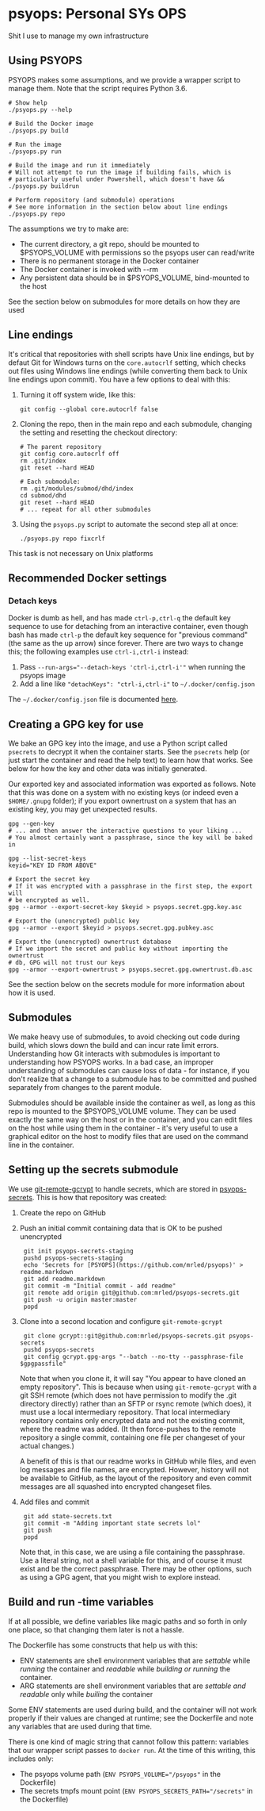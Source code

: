 # psyops: Personal SYs OPS

Shit I use to manage my own infrastructure

## Using PSYOPS

PSYOPS makes some assumptions, and we provide a wrapper script to manage them. Note that the script requires Python 3.6.

    # Show help
    ./psyops.py --help

    # Build the Docker image
    ./psyops.py build

    # Run the image
    ./psyops.py run

    # Build the image and run it immediately
    # Will not attempt to run the image if building fails, which is
    # particularly useful under Powershell, which doesn't have &&
    ./psyops.py buildrun

    # Perform repository (and submodule) operations
    # See more information in the section below about line endings
    ./psyops.py repo

The assumptions we try to make are:

- The current directory, a git repo, should be mounted to $PSYOPS_VOLUME with permissions so the psyops user can read/write
- There is no permanent storage in the Docker container
- The Docker container is invoked with --rm
- Any persistent data should be in $PSYOPS_VOLUME, bind-mounted to the host

See the section below on submodules for more details on how they are used

## Line endings

It's critical that repositories with shell scripts have Unix line endings, but by defaut Git for Windows turns on the `core.autocrlf` setting, which checks out files using Windows line endings (while converting them back to Unix line endings upon commit). You have a few options to deal with this:

1.  Turning it off system wide, like this:

        git config --global core.autocrlf false

2.  Cloning the repo, then in the main repo and each submodule, changing the setting and resetting the checkout directory:

        # The parent repository
        git config core.autocrlf off
        rm .git/index
        git reset --hard HEAD

        # Each submodule:
        rm .git/modules/submod/dhd/index
        cd submod/dhd
        git reset --hard HEAD
        # ... repeat for all other submodules

3.  Using the `psyops.py` script to automate the second step all at once:

        ./psyops.py repo fixcrlf

This task is not necessary on Unix platforms

## Recommended Docker settings

### Detach keys

Docker is dumb as hell, and has made `ctrl-p,ctrl-q` the default key sequence to use for detaching from an interactive container, even though bash has made `ctrl-p` the default key sequence for "previous command" (the same as the up arrow) since forever. There are two ways to change this; the following examples use `ctrl-i,ctrl-i` instead:

1. Pass `--run-args="--detach-keys 'ctrl-i,ctrl-i'"` when running the psyops image
2. Add a line like `"detachKeys": "ctrl-i,ctrl-i"` to `~/.docker/config.json`

The `~/.docker/config.json` file is documented [here](https://docs.docker.com/engine/reference/commandline/cli/#configuration-files).

## Creating a GPG key for use

We bake an GPG key into the image, and use a Python script called `psecrets` to decrypt it when the container starts. See the `psecrets` help (or just start the container and read the help text) to learn how that works. See below for how the key and other data was initially generated.

Our exported key and associated information was exported as follows. Note that this was done on a system with no existing keys (or indeed even a `$HOME/.gnupg` folder); if you export ownertrust on a system that has an existing key, you may get unexpected results.

    gpg --gen-key
    # ... and then answer the interactive questions to your liking ...
    # You almost certainly want a passphrase, since the key will be baked in

    gpg --list-secret-keys
    keyid="KEY ID FROM ABOVE"

    # Export the secret key
    # If it was encrypted with a passphrase in the first step, the export will
    # be encrypted as well.
    gpg --armor --export-secret-key $keyid > psyops.secret.gpg.key.asc

    # Export the (unencrypted) public key
    gpg --armor --export $keyid > psyops.secret.gpg.pubkey.asc

    # Export the (unencrypted) ownertrust database
    # If we import the secret and public key without importing the ownertrust
    # db, GPG will not trust our keys
    gpg --armor --export-ownertrust > psyops.secret.gpg.ownertrust.db.asc

See the section below on the secrets module for more information about how it is used.

## Submodules

We make heavy use of submodules, to avoid checking out code during build, which slows down the build and can incur rate limit errors. Understanding how Git interacts with submodules is important to understanding how PSYOPS works. In a bad case, an improper understanding of submodules can cause loss of data - for instance, if you don't realize that a change to a submodule has to be committed and pushed separately from changes to the parent module.

Submodules should be available inside the container as well, as long as this repo is mounted to the $PSYOPS_VOLUME volume. They can be used exactly the same way on the host or in the container, and you can edit files on the host while using them in the container - it's very useful to use a graphical editor on the host to modify files that are used on the command line in the container.

## Setting up the secrets submodule

We use [git-remote-gcrypt](https://spwhitton.name/tech/code/git-remote-gcrypt/) to handle secrets, which are stored in [psyops-secrets](https://github.com/mrled/psyops-secrets). This is how that repository was created:

1. Create the repo on GitHub

2. Push an initial commit containing data that is OK to be pushed unencrypted

        git init psyops-secrets-staging
        pushd psyops-secrets-staging
        echo 'Secrets for [PSYOPS](https://github.com/mrled/psyops)' > readme.markdown
        git add readme.markdown
        git commit -m "Initial commit - add readme"
        git remote add origin git@github.com:mrled/psyops-secrets.git
        git push -u origin master:master
        popd

3. Clone into a second location and configure `git-remote-gcrypt`

        git clone gcrypt::git@github.com:mrled/psyops-secrets.git psyops-secrets
        pushd psyops-secrets
        git config gcrypt.gpg-args "--batch --no-tty --passphrase-file $gpgpassfile"

    Note that when you clone it, it will say "You appear to have cloned an empty repository". This is because when using `git-remote-gcrypt` with a git SSH remote (which does not have permission to modify the .git directory directly) rather than an SFTP or rsync remote (which does), it must use a local intermediary repository. That local intermediary repository contains only encrypted data and not the existing commit, where the readme was added. (It then force-pushes to the remote repository a single commit, containing one file per changeset of your actual changes.)

    A benefit of this is that our readme works in GitHub while files, and even log messages and file names, are encrypted. However, history will not be available to GitHub, as the layout of the repository and even commit messages are all squashed into encrypted changeset files.

4. Add files and commit

        git add state-secrets.txt
        git commit -m "Adding important state secrets lol"
        git push
        popd

    Note that, in this case, we are using a file containing the passphrase. Use a literal string, not a shell variable for this, and of course it must exist and be the correct passphrase. There may be other options, such as using a GPG agent, that you might wish to explore instead.

## Build and run -time variables

If at all possible, we define variables like magic paths and so forth in only one place, so that changing them later is not a hassle.

The Dockerfile has some constructs that help us with this:

* ENV statements are shell environment variables that are *settable* while *running* the container and *readable* while *building or running* the container.
* ARG statements are shell environment variables that are *settable and readable* only while *builing* the container

Some ENV statements are used during build, and the container will not work properly if their values are changed at runtime; see the Dockerfile and note any variables that are used during that time.

There is one kind of magic string that cannot follow this pattern: variables that our wrapper script passes to `docker run`. At the time of this writing, this includes only:

- The psyops volume path (`ENV PSYOPS_VOLUME="/psyops"` in the Dockerfile)
- The secrets tmpfs mount point (`ENV PSYOPS_SECRETS_PATH="/secrets"` in the Dockerfile)
